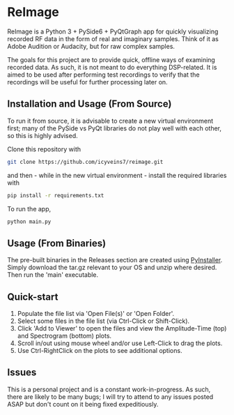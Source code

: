 # ReImage

ReImage is a Python 3 + PySide6 + PyQtGraph app for quickly visualizing recorded RF data in the form of real and imaginary samples. Think of it as Adobe Audition or Audacity, but for raw complex samples.

The goals for this project are to provide quick, offline ways of examining recorded data. As such, it is not meant to do everything DSP-related. It is aimed to be used after performing test recordings to verify that the recordings will be useful for further processing later on.

## Installation and Usage (From Source)

To run it from source, it is advisable to create a new virtual environment first; many of the PySide vs PyQt libraries do not play well with each other, so this is highly advised.

Clone this repository with

```bash
git clone https://github.com/icyveins7/reimage.git
```

and then - while in the new virtual environment - install the required libraries with

```bash
pip install -r requirements.txt
```

To run the app,

```bash
python main.py
```

## Usage (From Binaries)

The pre-built binaries in the Releases section are created using [PyInstaller](https://github.com/pyinstaller/pyinstaller). Simply download the tar.gz relevant to your OS and unzip where desired. Then run the 'main' executable.

## Quick-start

1. Populate the file list via 'Open File(s)' or 'Open Folder'.
2. Select some files in the file list (via Ctrl-Click or Shift-Click).
3. Click 'Add to Viewer' to open the files and view the Amplitude-Time (top) and Spectrogram (bottom) plots.
4. Scroll in/out using mouse wheel and/or use Left-Click to drag the plots.
5. Use Ctrl-RightClick on the plots to see additional options.

## Issues

This is a personal project and is a constant work-in-progress. As such, there are likely to be many bugs; I will try to attend to any issues posted ASAP but don't count on it being fixed expeditiously.

